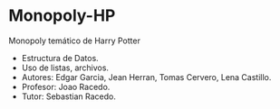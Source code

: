 # Monopoly-HP
Monopoly temático de Harry Potter
- Estructura de Datos.
- Uso de listas, archivos.
- Autores: Edgar Garcia, Jean Herran, Tomas Cervero, Lena Castillo.
- Profesor: Joao Racedo.
- Tutor: Sebastian Racedo.
